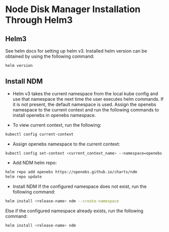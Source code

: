 # Node Disk Manager Installation Through Helm3

## Helm3

See helm docs for setting up helm v3. Installed helm version can be obtained by using the following command:
```bash
helm version
```

## Install NDM

- Helm v3 takes the current namespace from the local kube config and use that namespace the next time the user executes helm commands. If it is not present, the default namespace is used. Assign the openebs namespace to the current context and run the following commands to install openebs in openebs namespace. 

- To view current context, run the following:
```bash
kubectl config current-context
```

- Assign openebs namespace to the current context:
```bash
kubectl config set-context <current_context_name> --namespace=openebs
```

- Add NDM helm repo:
```bash
helm repo add openebs https://openebs.github.io/charts/ndm
helm repo update
```

- Install NDM
If the configured namespace does not exist, run the following command:

```bash
helm install <release-name> ndm --create-namespace
```

Else if the configured namespace already exists, run the following command:

```bash
helm install <release-name> ndm
```

